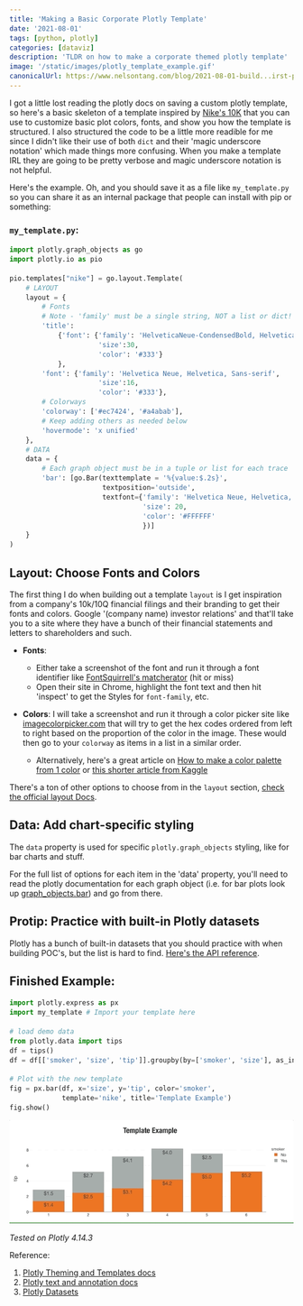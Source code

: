 ```yaml
---
title: 'Making a Basic Corporate Plotly Template'
date: '2021-08-01'
tags: [python, plotly]
categories: [dataviz]
description: 'TLDR on how to make a corporate themed plotly template'
image: '/static/images/plotly_template_example.gif'
canonicalUrl: https://www.nelsontang.com/blog/2021-08-01-build...irst-plotly-template
---
```


I got a little lost reading the plotly docs on saving a custom plotly template, so here's a basic skeleton of a template inspired by [Nike's 10K](https://investors.nike.com/investors/news-events-and-reports/default.aspx) that you can use to customize basic plot colors, fonts, and show you how the template is structured. I also structured the code to be a little more readible for me since I didn't like their use of both `dict` and their 'magic underscore notation' which made things more confusing. When you make a template IRL they are going to be pretty verbose and magic underscore notation is not helpful.

Here's the example. Oh, and you should save it as a file like `my_template.py` so you can share it as an internal package that people can install with pip or something:

### `my_template.py`:

```python
import plotly.graph_objects as go
import plotly.io as pio

pio.templates["nike"] = go.layout.Template(
    # LAYOUT
    layout = {
        # Fonts
        # Note - 'family' must be a single string, NOT a list or dict!
        'title':
            {'font': {'family': 'HelveticaNeue-CondensedBold, Helvetica, Sans-serif',
                      'size':30,
                      'color': '#333'}
            },
        'font': {'family': 'Helvetica Neue, Helvetica, Sans-serif',
                      'size':16,
                      'color': '#333'},
        # Colorways
        'colorway': ['#ec7424', '#a4abab'],
        # Keep adding others as needed below
        'hovermode': 'x unified'
    },
    # DATA
    data = {
        # Each graph object must be in a tuple or list for each trace
        'bar': [go.Bar(texttemplate = '%{value:$.2s}',
                       textposition='outside',
                       textfont={'family': 'Helvetica Neue, Helvetica, Sans-serif',
                                 'size': 20,
                                 'color': '#FFFFFF'
                                 })]
    }
)
```

## Layout: Choose Fonts and Colors

The first thing I do when building out a template `layout` is I get inspiration from a company's 10k/10Q financial filings and their branding to get their fonts and colors. Google '(company name) investor relations' and that'll take you to a site where they have a bunch of their financial statements and letters to shareholders and such.

- **Fonts**:

  - Either take a screenshot of the font and run it through a font identifier like [FontSquirrell's matcherator](https://www.fontsquirrel.com/matcherator) (hit or miss)
  - Open their site in Chrome, highlight the font text and then hit 'inspect' to get the Styles for `font-family`, etc.

- **Colors**: I will take a screenshot and run it through a color picker site like [imagecolorpicker.com](https://imagecolorpicker.com) that will try to get the hex codes ordered from left to right based on the proportion of the color in the image. These would then go to your `colorway` as items in a list in a similar order.
  - Alternatively, here's a great article on [How to make a color palette from 1 color](https://medium.com/@greggunn/how-to-make-your-own-color-palettes-712959fbf021) or [this shorter article from Kaggle](https://www.kaggle.com/competitions/AI4Code/discussion/327996)

There's a ton of other options to choose from in the `layout` section, [check the official layout Docs](https://plotly.com/python/reference/layout/).

## Data: Add chart-specific styling

The `data` property is used for specific `plotly.graph_objects` styling, like for bar charts and stuff.

For the full list of options for each item in the 'data' property, you'll need to read the plotly documentation for each graph object (i.e. for bar plots look up [graph_objects.bar](https://plotly.com/python-api-reference/generated/plotly.graph_objects.Bar.html)) and go from there.

## Protip: Practice with built-in Plotly datasets

Plotly has a bunch of built-in datasets that you should practice with when building POC's, but the list is hard to find. [Here's the API reference](https://plotly.com/python-api-reference/generated/plotly.data.html).

## Finished Example:

```python
import plotly.express as px
import my_template # Import your template here

# load demo data
from plotly.data import tips
df = tips()
df = df[['smoker', 'size', 'tip']].groupby(by=['smoker', 'size'], as_index=False).mean()

# Plot with the new template
fig = px.bar(df, x='size', y='tip', color='smoker',
             template='nike', title='Template Example')
fig.show()
```

![img](/static/images/plotly_template_example.gif)

_Tested on Plotly 4.14.3_

Reference:

1. [Plotly Theming and Templates docs](https://plotly.com/python/templates/)
2. [Plotly text and annotation docs](https://plotly.com/python/text-and-annotations/)
3. [Plotly Datasets](https://plotly.com/python-api-reference/generated/plotly.data.html)
